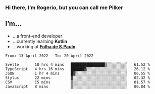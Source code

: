 ### Hi there, I’m Rogerio, but you can call me Pilker

## I’m…
- …a front-end developer
- …currently learning **Kotlin**
- …working at [**Folha de S.Paulo**](https://www.folha.com.br/)

<!--START_SECTION:waka-->

```text
From: 13 April 2022 - To: 20 April 2022

Svelte       10 hrs 4 mins   ███████████████▒░░░░░░░░░   61.52 %
TypeScript   4 hrs 16 mins   ██████▓░░░░░░░░░░░░░░░░░░   26.12 %
JSON         1 hr 4 mins     █▓░░░░░░░░░░░░░░░░░░░░░░░   06.55 %
Stylus       22 mins         ▓░░░░░░░░░░░░░░░░░░░░░░░░   02.32 %
CSV          15 mins         ▒░░░░░░░░░░░░░░░░░░░░░░░░   01.57 %
JavaScript   8 mins          ▒░░░░░░░░░░░░░░░░░░░░░░░░   00.84 %
```

<!--END_SECTION:waka-->
